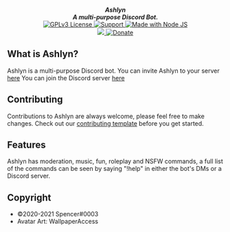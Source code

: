 <div align="center">
  <br>
  <strong><i>Ashlyn</i></strong>
  <br>
  <strong><i>A multi-purpose Discord Bot.</i></strong>
  <br>
<a href="https://github.com/Spencer-0003/Ashlyn/blob/master/LICENSE">
<img src="https://img.shields.io/badge/License-GPLv3-blue.svg?style=for-the-badge" alt="GPLv3 License">
</a>
<a href="https://discord.gg/wfyhsxZ6CV">
    <img src="https://img.shields.io/discord/782275109376360529.svg?label=Discord&logo=Discord&colorB=7289da&style=for-the-badge" alt="Support">
  </a>
  <a href="https://nodejs.org/en/download/">
    <img src="https://img.shields.io/badge/Made%20With-Node%20JS-green.svg?style=for-the-badge&logo=Javascript" alt="Made with Node JS">
  </a>
  
  <br>
    <a href="https://heroku.com/deploy?template=https://github.com/Spencer-0003/Ashlyn">
    <img src="https://img.shields.io/badge/deploy_to-heroku-997FBC.svg?style=for-the-badge&logo=Heroku">
  </a>
  <a href="https://paypal.me/stringbyte">
  <img  src="https://img.shields.io/badge/Donate-blue.svg?style=for-the-badge&logo=paypal"  alt="Donate">
  </a>
</div>

## What is Ashlyn?

Ashlyn is a multi-purpose Discord bot.
You can invite Ashlyn to your server [here](https://discord.bots.gg/bots/773305746695520298)
You can join the Discord server [here](https://discord.gg/FhGVhR28pJ)

## Contributing

Contributions to Ashlyn are always welcome, please feel free to make changes. Check out our [contributing template](https://github.com/Spencer/Ashlyn/blob/master/.github/CONTRIBUTING.md) before you get started.

## Features
Ashlyn has moderation, music, fun, roleplay and NSFW commands, a full list of the commands can be seen by saying "!help" in either the bot's DMs or a Discord server.

## Copyright

- ©2020-2021 Spencer#0003
- Avatar Art: WallpaperAccess
